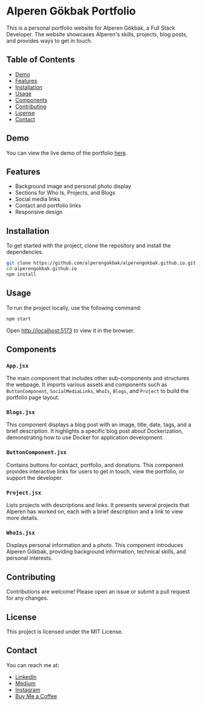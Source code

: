 # Alperen Gökbak Portfolio

This is a personal portfolio website for Alperen Gökbak, a Full Stack Developer. The website showcases Alperen's skills, projects, blog posts, and provides ways to get in touch.

## Table of Contents

- [Demo](#demo)
- [Features](#features)
- [Installation](#installation)
- [Usage](#usage)
- [Components](#components)
- [Contributing](#contributing)
- [License](#license)
- [Contact](#contact)

## Demo

You can view the live demo of the portfolio [here](https://alperengokbak.github.io/).

## Features

- Background image and personal photo display
- Sections for Who Is, Projects, and Blogs
- Social media links
- Contact and portfolio links
- Responsive design

## Installation

To get started with the project, clone the repository and install the dependencies.

```bash
git clone https://github.com/alperengokbak/alperengokbak.github.io.git
cd alperengokbak.github.io
npm install
```

## Usage

To run the project locally, use the following command:

```bash
npm start
```

Open [http://localhost:5173](http://localhost:5173) to view it in the browser.

## Components

### `App.jsx`

The main component that includes other sub-components and structures the webpage. It imports various assets and components such as `ButtonComponent`, `SocialMediaLinks`, `WhoIs`, `Blogs`, and `Project` to build the portfolio page layout.

### `Blogs.jsx`

This component displays a blog post with an image, title, date, tags, and a brief description. It highlights a specific blog post about Dockerization, demonstrating how to use Docker for application development.

### `ButtonComponent.jsx`

Contains buttons for contact, portfolio, and donations. This component provides interactive links for users to get in touch, view the portfolio, or support the developer.

### `Project.jsx`

Lists projects with descriptions and links. It presents several projects that Alperen has worked on, each with a brief description and a link to view more details.

### `WhoIs.jsx`

Displays personal information and a photo. This component introduces Alperen Gökbak, providing background information, technical skills, and personal interests.

## Contributing

Contributions are welcome! Please open an issue or submit a pull request for any changes.

## License

This project is licensed under the MIT License.

## Contact

You can reach me at:

- [LinkedIn](https://www.linkedin.com/in/alperen-gokbak-68988a225/)
- [Medium](https://medium.com/@swalperen3008)
- [Instagram](https://www.instagram.com/alperengokbak/)
- [Buy Me a Coffee](https://www.buymeacoffee.com/alperenSE)
